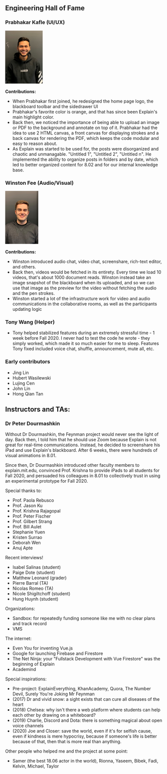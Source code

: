 ## Engineering Hall of Fame

<p float="left">
 
### Prabhakar Kafle (UI/UX)
 
<img src="documentation/images/Prabhakar.jpg" alt="member photo" height="170"/> 
 
 <b>Contributions:</b>
 - When Prabhakar first joined, he redesigned the home page logo, the blackboard toolbar and the sidedrawer UI 
 - Prabhakar's favorite color is orange, and that has since been Explain's main highlight color. 
 - Back then, we noticed the importance of being able to upload an image or PDF to the background and annotate on top of it. Prabhakar had the idea to use 2 HTML canvas, a front canvas for displaying strokes and a back canvas for rendering the PDF, which keeps the code modular and easy to reason about.
 - As Explain was started to be used for, the posts were disorganized and chaotic and unmanagable. "Untitled 1", "Untitled 2", "Untitled n". He implemented the ability to organize posts in folders and by date, which led to better organized content for 8.02 and for our internal knowledge base. 

### Winston Fee (Audio/Visual)
 
<img src="documentation/images/Winston.jpg" alt="member photo" height="170"/> 

<b>Contributions:</b>
  - Winston introduced audio chat, video chat, screenshare, rich-text editor, and others. 
  - Back then, videos would be fetched in its entirety. Every time we load 10 videos, that's about 1000 document reads. Winston instead take an image snapshot 
    of the blackboard when its uploaded, and so we can use that image as the preview for the video without fetching the audio and the pen strokes. 
  - Winston started a lot of the infrastructure work for video and audio communications in the collaborative rooms, as well as the participants updating logic
</p>

### Tony Wang (Helper)
  - Tony helped stabilized features during an extremely stressful time - 1 week before Fall 2020. I never had to test the code he wrote - they simply worked, which made it so much easier for me to sleep. Features Tony fixed included voice chat, shuffle, announcement, mute all, etc.

### Early contributors
  - Jing Lin
  - Hubert Wasilewski
  - Lujing Cen 
  - John Lin
  - Hong Qian Tan
  
## Instructors and TAs: 

### Dr Peter Dourmashkin
Without Dr Dourmashkin, the Feynman project would never see the light of day. Back then, I told him that he should use Zoom because Explain is not great for real-time communications. Instead, he decided to screenshare his iPad and use Explain's blackboard. After 6 weeks, there were hundreds of visual animations in 8.01. 

Since then, Dr Dourmashkin introduced other faculty members to explain.mit.edu, convinced Prof. Krishna to provide iPads to all students for Fall 2020, and persuaded his colleagues in 8.01 to collectively trust in using an experimental prototype for Fall 2020. 

Special thanks to: 
  - Prof. Paola Rebusco
  - Prof. Jason Ku
  - Prof. Krishna Rajagopal 
  - Prof. Peter Fischer
  - Prof. Gilbert Strang
  - Prof. Bill Aulet
  - Stephanie Yuen
  - Kristen Surrao
  - Deborah Wen 
  - Anuj Apte
  
Recent interviews!
  - Isabel Salinas (student)
  - Paige Dote (student)
  - Matthew Leonard (grader)
  - Pierre Barral (TA)
  - Nicolas Romeo (TA)
  - Nicole Shigiltchoff (student)
  - Hung Huynh (student)
  
Organizations: 
  - Sandbox: for repeatedly funding someone like me with no clear plans and track record
  - VMS

The internet: 
  - Even You for inventing Vue.js
  - Google for launching Firebase and Firestore
  - The Net Ninja: your "Fullstack Development with Vue Firestore" was the beginning of Explain
  - Academind

Special inspirations:
   - Pre-project: ExplainEverything, KhanAcademy, Quora, The Number Devil, Surely You're Joking Mr Feynman
   - (2017) Dr and vivid snow: a sight exists that can cure all diseases of the heart
   - (2018) Chelsea: why isn't there a web platform where students can help each other by drawing on a whiteboard?
   - (2019) Charlie, Discord and Dota: there is something magical about open voice channels
   - (2020) Joe and Closer: save the world, even if it's for selfish cause, even if kindness is mere hypocrisy, because if someone's life is better because of that, then that is more real than anything. 

Other people who helped me and the project at some point:
  -  Samer (the best 18.06 actor in the world), Rionna, Yaseem, Bibek, Fadi, Kelvin, Michael, Taylor
